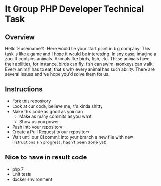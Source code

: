 # It Group PHP Developer Technical Task

## Overview

Hello %username%. Here would be your start point in big company. This task is like a game and I hope it would
be interesting. In any case, imagine a zoo. It contains animals. Animals like birds, fish, etc. These animals have 
their abilities, for instance, birds can fly, fish can swim, monkeys can walk. Every animal has to eat, that's why 
every animal has such ability. There are several issues and we hope you'd solve them for us.
   
## Instructions

* Fork this repository
* Look at our code, believe me, it's kinda shitty
* Make this code as good as you can
  * Make as many commits as you want
  * Show us you power
* Push into your repository
* Create a Pull Request to our repository
* Wait until our CI commit into your branch a new file with new instructions (in progress, hasn't been done yet)

## Nice to have in result code

* php 7
* Unit tests
* docker environment
